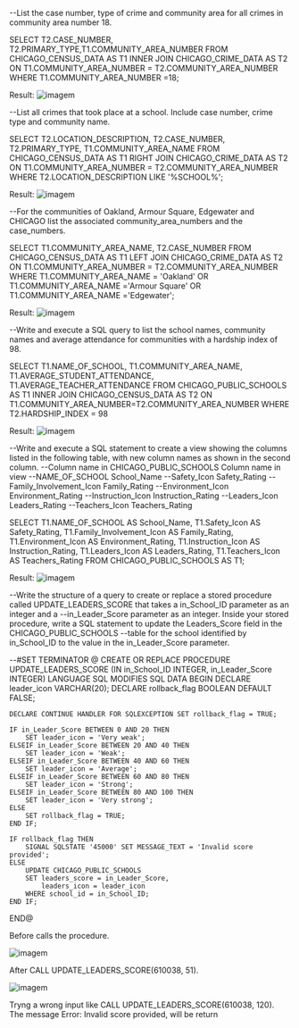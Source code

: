 --List the case number, type of crime and community area for all crimes in community area number 18.

SELECT T2.CASE_NUMBER, T2.PRIMARY_TYPE,T1.COMMUNITY_AREA_NUMBER
FROM CHICAGO_CENSUS_DATA AS T1
INNER JOIN CHICAGO_CRIME_DATA AS T2 ON T1.COMMUNITY_AREA_NUMBER = T2.COMMUNITY_AREA_NUMBER
WHERE T1.COMMUNITY_AREA_NUMBER =18;

Result:
![imagem](https://github.com/romulopires08/SQL_queries/assets/105392322/87fbf430-d729-4333-8e15-b05bffdb8075)

--List all crimes that took place at a school. Include case number, crime type and community name.

SELECT T2.LOCATION_DESCRIPTION, T2.CASE_NUMBER, T2.PRIMARY_TYPE, T1.COMMUNITY_AREA_NAME 
FROM CHICAGO_CENSUS_DATA AS T1
RIGHT JOIN CHICAGO_CRIME_DATA AS T2 ON T1.COMMUNITY_AREA_NUMBER = T2.COMMUNITY_AREA_NUMBER
WHERE T2.LOCATION_DESCRIPTION LIKE '%SCHOOL%';

Result:
![imagem](https://github.com/romulopires08/SQL_queries/assets/105392322/3350ca06-fb80-44c6-83aa-7d0ba77df982)

--For the communities of Oakland, Armour Square, Edgewater and CHICAGO list the associated community_area_numbers and the case_numbers.

SELECT T1.COMMUNITY_AREA_NAME, T2.CASE_NUMBER
FROM CHICAGO_CENSUS_DATA AS T1
LEFT JOIN CHICAGO_CRIME_DATA AS T2 ON T1.COMMUNITY_AREA_NUMBER = T2.COMMUNITY_AREA_NUMBER
WHERE T1.COMMUNITY_AREA_NAME = 'Oakland' OR T1.COMMUNITY_AREA_NAME ='Armour Square' OR T1.COMMUNITY_AREA_NAME ='Edgewater';

Result:
![imagem](https://github.com/romulopires08/SQL_queries/assets/105392322/54700707-523c-4322-a2ca-f5fba1933b39)

--Write and execute a SQL query to list the school names, community names and average attendance for communities with a hardship index of 98.

SELECT T1.NAME_OF_SCHOOL, T1.COMMUNITY_AREA_NAME, T1.AVERAGE_STUDENT_ATTENDANCE, T1.AVERAGE_TEACHER_ATTENDANCE
FROM CHICAGO_PUBLIC_SCHOOLS AS T1
INNER JOIN CHICAGO_CENSUS_DATA AS T2 ON T1.COMMUNITY_AREA_NUMBER=T2.COMMUNITY_AREA_NUMBER
WHERE T2.HARDSHIP_INDEX = 98

Result:
![imagem](https://github.com/romulopires08/SQL_queries/assets/105392322/c850f4c3-2c90-4700-973d-9a79015675aa)

--Write and execute a SQL statement to create a view showing the columns listed in the following table, with new column names as shown in the second column.
--Column name in CHICAGO_PUBLIC_SCHOOLS     Column name in view
--NAME_OF_SCHOOL                            School_Name
--Safety_Icon 	                           Safety_Rating
--Family_Involvement_Icon 	                 Family_Rating
--Environment_Icon 	                        Environment_Rating
--Instruction_Icon 	                        Instruction_Rating
--Leaders_Icon 	                           Leaders_Rating
--Teachers_Icon                             Teachers_Rating

SELECT T1.NAME_OF_SCHOOL AS School_Name,
T1.Safety_Icon AS Safety_Rating,
T1.Family_Involvement_Icon AS Family_Rating,
T1.Environment_Icon AS Environment_Rating,
T1.Instruction_Icon AS Instruction_Rating,
T1.Leaders_Icon AS Leaders_Rating,
T1.Teachers_Icon AS Teachers_Rating
FROM CHICAGO_PUBLIC_SCHOOLS AS T1;

Result:
![imagem](https://github.com/romulopires08/SQL_queries/assets/105392322/0cff4de4-54a0-4960-9b73-50da9dbfd85d)

--Write the structure of a query to create or replace a stored procedure called UPDATE_LEADERS_SCORE that takes a in_School_ID parameter as an integer and a 
--in_Leader_Score parameter as an integer. Inside your stored procedure, write a SQL statement to update the Leaders_Score field in the CHICAGO_PUBLIC_SCHOOLS 
--table for the school identified by in_School_ID to the value in the in_Leader_Score parameter.

--#SET TERMINATOR @
CREATE OR REPLACE PROCEDURE UPDATE_LEADERS_SCORE (IN in_School_ID INTEGER, in_Leader_Score INTEGER) 
LANGUAGE SQL 
MODIFIES SQL DATA 
BEGIN 
    DECLARE leader_icon VARCHAR(20);
    DECLARE rollback_flag BOOLEAN DEFAULT FALSE;
    
    DECLARE CONTINUE HANDLER FOR SQLEXCEPTION SET rollback_flag = TRUE;

    IF in_Leader_Score BETWEEN 0 AND 20 THEN
        SET leader_icon = 'Very weak';
    ELSEIF in_Leader_Score BETWEEN 20 AND 40 THEN
        SET leader_icon = 'Weak';
    ELSEIF in_Leader_Score BETWEEN 40 AND 60 THEN
        SET leader_icon = 'Average';
    ELSEIF in_Leader_Score BETWEEN 60 AND 80 THEN
        SET leader_icon = 'Strong';
    ELSEIF in_Leader_Score BETWEEN 80 AND 100 THEN
        SET leader_icon = 'Very strong';
    ELSE
        SET rollback_flag = TRUE;
    END IF;

    IF rollback_flag THEN
        SIGNAL SQLSTATE '45000' SET MESSAGE_TEXT = 'Invalid score provided';
    ELSE
        UPDATE CHICAGO_PUBLIC_SCHOOLS
        SET leaders_score = in_Leader_Score,
            leaders_icon = leader_icon
        WHERE school_id = in_School_ID;
    END IF;

END@

Before calls the procedure.

![imagem](https://github.com/romulopires08/SQL_queries/assets/105392322/7daaed3a-8737-497b-af32-df0e29dd7542)

After CALL UPDATE_LEADERS_SCORE(610038, 51).

![imagem](https://github.com/romulopires08/SQL_queries/assets/105392322/841dcbe8-6861-4397-a138-8077c143a927)

Tryng a wrong input like CALL UPDATE_LEADERS_SCORE(610038, 120).
The message Error: Invalid score provided, will be return
